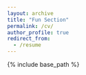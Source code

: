 ```yaml
---
layout: archive
title: "Fun Section"
permalink: /cv/
author_profile: true
redirect_from:
  - /resume
---
```

{% include base_path %}
